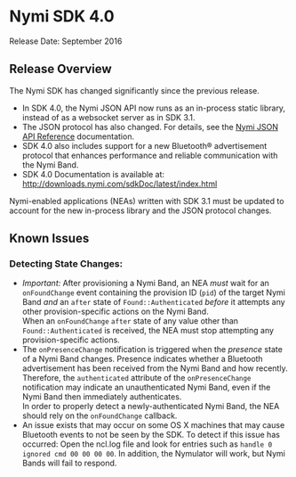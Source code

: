 # Nymi SDK 4.0 

Release Date: September 2016

## Release Overview

The Nymi SDK has changed significantly since the previous release. 

* In SDK 4.0, the Nymi JSON API now runs as an in-process static library, instead of as a websocket server as in SDK 3.1. 
* The JSON protocol has also changed. For details, see the [Nymi JSON API Reference](http://downloads.nymi.com/sdkDoc/latest/jsonreference/index.html) documentation.
* SDK 4.0 also includes support for a new Bluetooth® advertisement protocol that enhances performance and reliable communication with the Nymi Band.
* SDK 4.0 Documentation is available at: http://downloads.nymi.com/sdkDoc/latest/index.html

Nymi-enabled applications (NEAs) written with SDK 3.1 must be updated to account for the new in-process library and the JSON protocol changes.


## Known Issues 

### Detecting State Changes:

* *Important:* After provisioning a Nymi Band, an NEA *must* wait for an `onFoundChange` event containing the provision ID (`pid`) of the target Nymi Band *and* an `after` state of `Found::Authenticated` *before* it attempts any other provision-specific actions on the Nymi Band. <br>
When an `onFoundChange` `after` state of any value other than `Found::Authenticated` is received, the NEA must stop attempting any provision-specific actions.
* The `onPresenceChange` notification is triggered when the *presence* state of a Nymi Band changes. Presence indicates whether a Bluetooth advertisement has been received from the Nymi Band and how recently. Therefore, the `authenticated` attribute of the `onPresenceChange` notification may indicate an unauthenticated Nymi Band, even if the Nymi Band then immediately authenticates. <br>
In order to properly detect a newly-authenticated Nymi Band, the NEA should rely on the `onFoundChange` callback.
* An issue exists that may occur on some OS X machines that may cause Bluetooth events to not be seen by the SDK. To detect if this issue has occurred: Open the ncl.log file and look for entries such as `handle 0 ignored cmd 00 00 00 00`. In addition, the Nymulator will work, but Nymi Bands will fail to respond.



